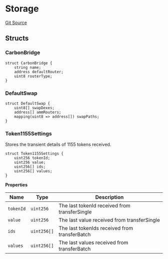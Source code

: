 # Storage
[Git Source](https://github.com/KlimaDAO/klimadao-solidity/blob/d2235caa445c673ffcb1a4a1d8c97c8c3cba5198/src/infinity/AppStorage.sol)


## Structs
### CarbonBridge

```solidity
struct CarbonBridge {
    string name;
    address defaultRouter;
    uint8 routerType;
}
```

### DefaultSwap

```solidity
struct DefaultSwap {
    uint8[] swapDexes;
    address[] ammRouters;
    mapping(uint8 => address[]) swapPaths;
}
```

### Token1155Settings
Stores the transient details of 1155 tokens received.


```solidity
struct Token1155Settings {
    uint256 tokenId;
    uint256 value;
    uint256[] ids;
    uint256[] values;
}
```

**Properties**

|Name|Type|Description|
|----|----|-----------|
|`tokenId`|`uint256`|     The last tokenId received from transferSingle|
|`value`|`uint256`|       The last value received from transferSingle|
|`ids`|`uint256[]`|         The last tokenIds received from transferBatch|
|`values`|`uint256[]`|      The last values received from transferBatch|

